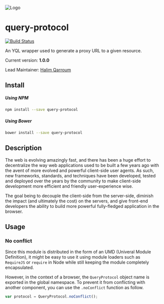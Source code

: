 ![Logo](https://s.yimg.com/lq/i/us/pps/yql128.gif)

# query-protocol
[![Build Status](https://travis-ci.org/HQarroum/query-protocol.svg?branch=master)](https://travis-ci.org/HQarroum/query-protocol)

An YQL wrapper used to generate a proxy URL to a given resource.

Current version: **1.0.0**

Lead Maintainer: [Halim Qarroum](mailto:hqm.post@gmail.com)

## Install

##### Using NPM

```bash
npm install --save query-protocol
```

##### Using Bower

```bash
bower install --save query-protocol
```

## Description

The web is evolving amazingly fast, and there has been a huge effort to decentralize the way web applications used to be built a few years ago with the avent of more evolved and powerful client-side user agents.
As such, new frameworks, standards, and techniques have been developed, tested and deployed over the years by the community  to make client-side development more efficient and friendly user-experience wise.

The goal being to decouple the client-side from the server-side, diminish the impact (and ultimately the cost) on the servers, and give front-end developers the ability to build more powerful fully-fledged application in the browser.


## Usage



### No conflict

Since this module is distributed in the form of an UMD (Univeral Module Definition), it might be easy to use it using module loaders such as `RequireJS` or `require` in Node while still keeping the module completely encapsulated.

However, in the context of a browser, the `QueryProtocol` object name is exported in the global namespace. To prevent it from conflicting with another component, you can use the `.noConflict` function as follow.

```javascript
var protocol = QueryProtocol.noConflict();
```

